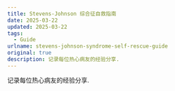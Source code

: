 ```yaml
---
title: Stevens-Johnson 综合征自救指南
date: 2025-03-22
updated: 2025-03-22
tags: 
  - Guide
urlname: stevens-johnson-syndrome-self-rescue-guide
original: true
description: 记录每位热心病友的经验分享.
---
```

记录每位热心病友的经验分享.
<!--more-->
<script>
  window.location.href = "/sjs";
</script>